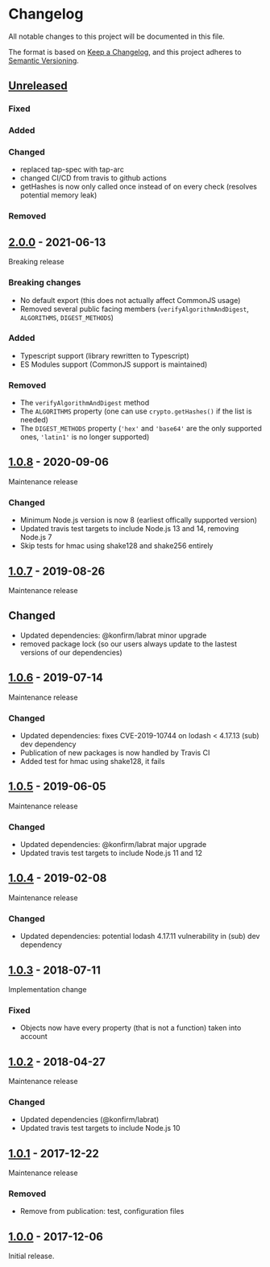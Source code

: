 # Changelog
All notable changes to this project will be documented in this file.

The format is based on [Keep a Changelog](https://keepachangelog.com/en/1.0.0/),
and this project adheres to [Semantic Versioning](https://semver.org/spec/v2.0.0.html).

## [Unreleased]
### Fixed
### Added
### Changed
- replaced tap-spec with tap-arc
- changed CI/CD from travis to github actions
- getHashes is now only called once instead of on every check (resolves potential memory leak)

### Removed

## [2.0.0] - 2021-06-13

Breaking release

### Breaking changes
- No default export (this does not actually affect CommonJS usage)
- Removed several public facing members (`verifyAlgorithmAndDigest`, `ALGORITHMS`, `DIGEST_METHODS`)

### Added
- Typescript support (library rewritten to Typescript)
- ES Modules support (CommonJS support is maintained)

### Removed
- The `verifyAlgorithmAndDigest` method
- The `ALGORITHMS` property (one can use `crypto.getHashes()` if the list is needed)
- The `DIGEST_METHODS` property (`'hex'` and `'base64'` are the only supported ones, `'latin1'` is no longer supported)


## [1.0.8] - 2020-09-06

Maintenance release

### Changed
- Minimum Node.js version is now 8 (earliest offically supported version)
- Updated travis test targets to include Node.js 13 and 14, removing Node.js 7
- Skip tests for hmac using shake128 and shake256 entirely


## [1.0.7] - 2019-08-26

Maintenance release

## Changed
- Updated dependencies: @konfirm/labrat minor upgrade
- removed package lock (so our users always update to the lastest versions of our dependencies)

## [1.0.6] - 2019-07-14

Maintenance release

### Changed
- Updated dependencies: fixes CVE-2019-10744 on lodash < 4.17.13 (sub) dev dependency
- Publication of new packages is now handled by Travis CI
- Added test for hmac using shake128, it fails

## [1.0.5] - 2019-06-05

Maintenance release

### Changed
- Updated dependencies: @konfirm/labrat major upgrade
- Updated travis test targets to include Node.js 11 and 12


## [1.0.4] - 2019-02-08

Maintenance release

### Changed
- Updated dependencies: potential lodash 4.17.11 vulnerability in (sub) dev dependency


## [1.0.3] - 2018-07-11

Implementation change

### Fixed
- Objects now have every property (that is not a function) taken into account


## [1.0.2] - 2018-04-27

Maintenance release

### Changed
- Updated dependencies (@konfirm/labrat)
- Updated travis test targets to include Node.js 10


## [1.0.1] - 2017-12-22

Maintenance release

### Removed
- Remove from publication: test, configuration files


## [1.0.0] - 2017-12-06

Initial release.


[Unreleased]: https://github.com/konfirm/node-checksum/compare/v2.0.0...HEAD
[2.0.0]: https://github.com/konfirm/node-checksum/compare/v1.0.8...v2.0.0
[1.0.8]: https://github.com/konfirm/node-checksum/compare/v1.0.7...v1.0.8
[1.0.7]: https://github.com/konfirm/node-checksum/compare/v1.0.6...v1.0.7
[1.0.6]: https://github.com/konfirm/node-checksum/compare/v1.0.5...v1.0.6
[1.0.5]: https://github.com/konfirm/node-checksum/compare/v1.0.4...v1.0.5
[1.0.4]: https://github.com/konfirm/node-checksum/compare/v1.0.3...v1.0.4
[1.0.3]: https://github.com/konfirm/node-checksum/compare/v1.0.2...v1.0.3
[1.0.2]: https://github.com/konfirm/node-checksum/compare/v1.0.1...v1.0.2
[1.0.1]: https://github.com/konfirm/node-checksum/compare/v1.0.0...v1.0.1
[1.0.0]: https://github.com/konfirm/node-checksum/releases/tag/v1.0.0
